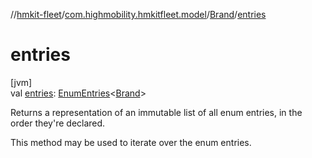 //[hmkit-fleet](../../../index.md)/[com.highmobility.hmkitfleet.model](../index.md)/[Brand](index.md)/[entries](entries.md)

# entries

[jvm]\
val [entries](entries.md): [EnumEntries](https://kotlinlang.org/api/latest/jvm/stdlib/kotlin.enums/-enum-entries/index.html)&lt;[Brand](index.md)&gt;

Returns a representation of an immutable list of all enum entries, in the order they're declared.

This method may be used to iterate over the enum entries.
